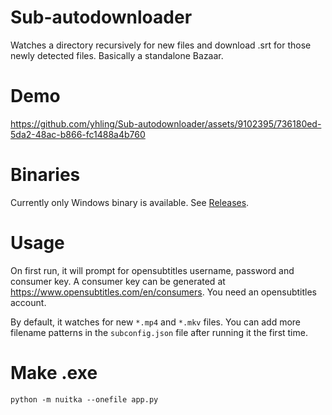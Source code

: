 # Sub-autodownloader
Watches a directory recursively for new files and download .srt for those newly detected files. Basically a standalone Bazaar.

# Demo
https://github.com/yhling/Sub-autodownloader/assets/9102395/736180ed-5da2-48ac-b866-fc1488a4b760

# Binaries
Currently only Windows binary is available. See [Releases](https://github.com/yhling/Sub-autodownloader/releases).

# Usage
On first run, it will prompt for opensubtitles username, password and consumer key. A consumer key can be generated at https://www.opensubtitles.com/en/consumers. You need an opensubtitles account.

By default, it watches for new `*.mp4` and `*.mkv` files. You can add more filename patterns in the `subconfig.json` file after running it the first time. 

# Make .exe
`python -m nuitka --onefile app.py`
